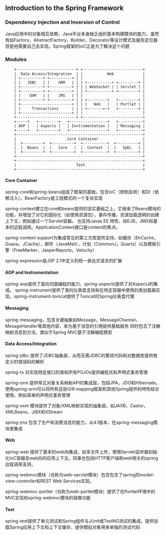 ## Introduction to the Spring Framework

### Dependency Injection and Inversion of Control

Java应用中的对象相互依赖，Java平台本身缺乏组织基本构建模块的能力，虽然有如Factory，AbstractFactory，Builder，Decorator等设计模式及服务定位器
但是他需要自己去实现。Spring框架的IoC正是为了解决这个问题

### Modules

```text
    +---------------------------+ +---------------------------+
    |  Data Access/Integration  | |           Web             |
    | +----------+ +----------+ | |                           |
    | |   JDBC   | |    ORM   | | | +-----------+ +---------+ |
    | +----------+ +----------+ | | | WebSocket | | Servlet | |
    | +----------+ +----------+ | | +-----------+ +---------+ |
    | |    OXM   | |    JMS   | | |                           |
    | +----------+ +----------+ | | +---------+   +---------+ |
    | +-----------------------+ | | |   Web   |   | Portlet | |
    | |     Transactions      | | | +-------=-+   +---------+ |
    | +-----------------------+ | |                           |
    +---------------------------+ +---------------------------+
    +-----+   +---------+   +-----------------+   +-----------+
    | AOP |   | Aspects |   | Instrumentation |   | Messaging |
    +-----+   +---------+   +-----------------+   +-----------+
    +---------------------------------------------------------+
    |                       Core Container                    |
    |  +---------+  +----------+  +-----------+  +----------+ |
    |  |  Beans  |  |   Core   |  |  Context  |  |   SpEL   | |
    |  +---------+  +----------+  +-----------+  +----------+ |
    +---------------------------------------------------------+
    +---------------------------------------------------------+
    |                           Test                          |
    +---------------------------------------------------------+
```

#### Core Container

spring-core和spring-beans组成了框架的基础，包含IoC（控制反转）和DI（依赖注入）。BeanFactory是工程模式的一个复杂实现

spring-context建立在core和beans提供的坚实基础之上。它继承了Beans模块的功能，并增加了对它的国际化（如使用资源包），事件传播，资源加载透明的创建上下文，例如通过一个Servlet容器。
也支持Javas EE 特性，如EJB，JMX和基本的远程调用。ApplicationContext接口是context的焦点。

spring-context-support为集成常见的第三方库提供支持，如缓存（EhCache，Guava，JCache），邮件（JavaMail），计划（CommonJ，Quartz）以及模板引擎（FreeMarker，JasperReports，Velocity）

spring-expression是JSP 2.1中定义的统一表达式语言的扩展

#### AOP and Instrumentation

spring-aop提供了面向切面编程的能力，spring-aspects提供了对AspectJ的集成。
spring-instrument提供了类的仪表盘支持和在特定容器中使用的类加载器实现。spring-instrument-tomcat提供了Tomcat的Spring仪表盘代理

#### Messaging

spring-messaging，包含关键抽象如Message，MessageChannel，MesageHandler等其他内容，来为基于消息的引用提供基础服务
同时包含了注解映射消息到方法，类似于Spring MVC基于注解编程模型

#### Data Access/Integration

spring-jdbc 提供了JDBC抽象层，从而无需JDBC的繁琐代码和对数据库提供商定义的错误码的解析

spring-tx 对实现特定接口的类和所有POJOs提供编程式和声明式事务管理

spring-orm 提供常见对象关系映射API的集成层，包括JPA，JDO和Hibernate。使用spring-orm可以将所有这些O/R mapping框架和其他Spring提供的特性结合使用，例如简单的声明式事务管理

spring-oxm 模块提供了对象/XML映射实现的抽象层，如JAXB，Castor，XMLBeans，JiBX和XStream

spring-jms 包含了生产和消费消息的能力，从4.1版本，在spring-messaging模块里集成

#### Web

spring-web 提供了基本的web向集成，如多文件上传，使用Servlet监听器初始化IoC容器及web向的应用上下文。同事也包括HTTP客户端和web相关的spring远程调用支持。

spring-webmvc模块（也称为web-servlet模块）包含包含了spring的model-view-controller和REST Web Services实现。

spring-webmvc-portlet（也称为web-portlet模块）提供了在Portlet环境中的MVC实现和spring-webmvc模块的镜像功能

#### Test

spring-test提供了单元测试和Spring组件与JUnit或TestNG测试的集成。提供加载Spring应用上下文和上下文缓存，提供模拟对象用来单独的测试代码
